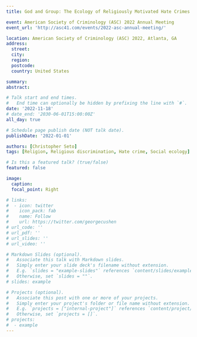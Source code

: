 ```yaml
---
title: God and Group: The Ecology of Religiously Motivated Hate Crimes

event: American Society of Criminology (ASC) 2022 Annual Meeting
event_url: 'http://asc41.com/events/2022-asc-annual-meeting/'

location: American Society of Criminology (ASC) 2022, Atlanta, GA
address: 
  street:
  city: 
  region: 
  postcode: 
  country: United States

summary: 
abstract: 

# Talk start and end times.
#   End time can optionally be hidden by prefixing the line with `#`.
date: '2022-11-18'
# date_end: '2030-06-01T15:00:00Z'
all_day: true

# Schedule page publish date (NOT talk date).
publishDate: '2022-01-01'

authors: [Christopher Seto]
tags: [Religion, Religious discrimination, Hate crime, Social ecology]

# Is this a featured talk? (true/false)
featured: false

image:
  caption: 
  focal_point: Right

# links:
#  - icon: twitter
#    icon_pack: fab
#    name: Follow
#    url: https://twitter.com/georgecushen
# url_code: ''
# url_pdf: ''
# url_slides: ''
# url_video: ''

# Markdown Slides (optional).
#   Associate this talk with Markdown slides.
#   Simply enter your slide deck's filename without extension.
#   E.g. `slides = "example-slides"` references `content/slides/example-slides.md`.
#   Otherwise, set `slides = ""`.
# slides: example

# Projects (optional).
#   Associate this post with one or more of your projects.
#   Simply enter your project's folder or file name without extension.
#   E.g. `projects = ["internal-project"]` references `content/project/deep-learning/index.md`.
#   Otherwise, set `projects = []`.
# projects:
#  - example
---
```

